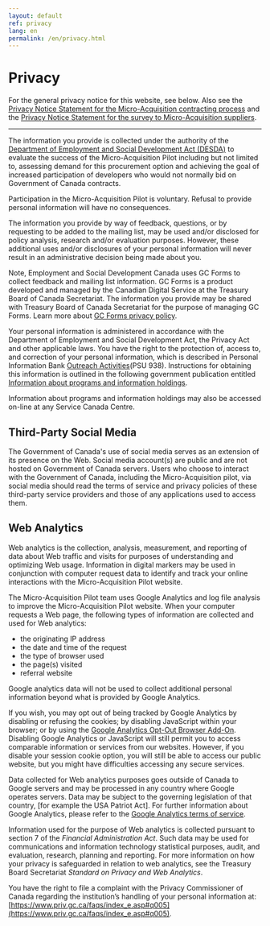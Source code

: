 ```yaml
---
layout: default
ref: privacy
lang: en
permalink: /en/privacy.html
---
```


# Privacy

For the general privacy notice for this website, see below.
Also see the <a href="{{ site.baseurl }}{% link _pages/en/privacy-contracting.md %}">Privacy Notice Statement for the Micro-Acquisition contracting process</a> and the <a href="{{ site.baseurl }}{% link _pages/en/privacy-survey.md %}">Privacy Notice Statement for the survey to Micro-Acquisition suppliers</a>.

---

The information you provide is collected under the authority of the [Department of Employment and Social Development Act (DESDA)](https://laws-lois.justice.gc.ca/eng/acts/h-5.7/page-1.html) to evaluate the success of the Micro-Acquisition Pilot including but not limited to, assessing demand for this procurement option and achieving the goal of increased participation of developers who would not normally bid on Government of Canada contracts.

Participation in the Micro-Acquisition Pilot is voluntary. Refusal to provide personal information will have no consequences.

The information you provide by way of feedback, questions, or by requesting to be added to the mailing list, may be used and/or disclosed for policy analysis, research and/or evaluation purposes.
However, these additional uses and/or disclosures of your personal information will never result in an administrative decision being made about you.

Note, Employment and Social Development Canada uses GC Forms to collect feedback and mailing list information.
GC Forms is a product developed and managed by the Canadian Digital Service at the Treasury Board of Canada Secretariat.
The information you provide may be shared with Treasury Board of Canada Secretariat for the purpose of managing GC Forms.
Learn more about [GC Forms privacy policy](https://digital.canada.ca/legal/privacy/).

Your personal information is administered in accordance with the Department of Employment and Social Development Act, the Privacy Act and other applicable laws.
You have the right to the protection of, access to, and correction of your personal information, which is described in Personal Information Bank [Outreach Activities](https://www.canada.ca/en/treasury-board-secretariat/services/access-information-privacy/access-information/information-about-programs-information-holdings/standard-personal-information-banks.html#psu938)(PSU 938).
Instructions for obtaining this information is outlined in the following government publication entitled [Information about programs and information holdings](https://www.canada.ca/en/treasury-board-secretariat/services/access-information-privacy/access-information/information-about-programs-information-holdings.html).

Information about programs and information holdings may also be accessed on-line at any Service Canada Centre.

## Third-Party Social Media

The Government of Canada's use of social media serves as an extension of its presence on the Web.
Social media account(s) are public and are not hosted on Government of Canada servers.
Users who choose to interact with the Government of Canada, including the Micro-Acquisition pilot, via social media should read the terms of service and privacy policies of these third-party service providers and those of any applications used to access them.

## Web Analytics

Web analytics is the collection, analysis, measurement, and reporting of data about Web traffic and visits for purposes of understanding and optimizing Web usage.
Information in digital markers may be used in conjunction with computer request data to identify and track your online interactions with the Micro-Acquisition Pilot website.

The Micro-Acquisition Pilot team uses Google Analytics and log file analysis to improve the Micro-Acquisition Pilot website.
When your computer requests a Web page, the following types of information are collected and used for Web analytics:

- the originating IP address
- the date and time of the request
- the type of browser used
- the page(s) visited
- referral website

Google analytics data will not be used to collect additional personal information beyond what is provided by Google Analytics.

If you wish, you may opt out of being tracked by Google Analytics by disabling or refusing the cookies; by disabling JavaScript within your browser; or by using the [Google Analytics Opt-Out Browser Add-On](https://tools.google.com/dlpage/gaoptout?hl=en).
Disabling Google Analytics or JavaScript will still permit you to access comparable information or services from our websites.
However, if you disable your session cookie option, you will still be able to access our public website, but you might have difficulties accessing any secure services.

Data collected for Web analytics purposes goes outside of Canada to Google servers and may be processed in any country where Google operates servers.
Data may be subject to the governing legislation of that country, [for example the USA Patriot Act].
For further information about Google Analytics, please refer to the [Google Analytics terms of service](https://www.google.com/policies/privacy/partners/).

Information used for the purpose of Web analytics is collected pursuant to section 7 of the *Financial Administration Act*.
Such data may be used for communications and information technology statistical purposes, audit, and evaluation, research, planning and reporting.
For more information on how your privacy is safeguarded in relation to web analytics, see the Treasury Board Secretariat *Standard on Privacy and Web Analytics*.

You have the right to file a complaint with the Privacy Commissioner of Canada regarding the institution’s handling of your personal information at: [https://www.priv.gc.ca/faqs/index_e.asp#q005](https://www.priv.gc.ca/faqs/index_e.asp#q005).
